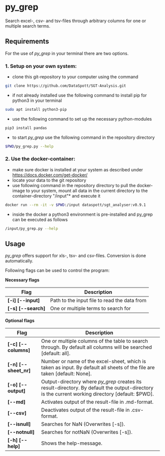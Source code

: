 # py_grep

Search excel-, csv- and tsv-files through arbitrary columns for one or multiple search terms.

## Requirements
For the use of *py_grep* in your terminal there are two options.

### 1. Setup on your own system:
* clone this git-repository to your computer using the command
```bash
git clone https://github.com/DataSpott/SGT-Analysis.git
```
* if not already installed use the following command to install pip for python3 in your terminal
```bash
sudo apt install python3-pip
```
* use the following command to set up the necessary python-modules
```bash
pip3 install pandas
```
* to start *py_grep* use the following command in the repository directory
```bash
$PWD/py_grep.py --help
```

### 2. Use the docker-container:
* make sure docker is installed at your system as described under https://docs.docker.com/get-docker/
* locate your data to the git repository
* use following command in the repository directory to pull the docker-image to your system, mount all data in the current directory to the container-directory "/input"* and execute it
```bash
docker run --rm -it -v $PWD:/input dataspott/sgt_analyser:v0.9.1
```
* inside the docker a python3 environment is pre-installed and py_grep can be executed as follows
```bash
/input/py_grep.py --help
```

## Usage
*py_grep* offers support for xls-, tsv- and csv-files. Conversion is done automatically.

Following flags can be used to control the program:

**Necessary flags**

Flag|Description
-|-
**[-i]  [--input]**|Path to the input file to read the data from
**[-s]  [--search]**|One or multiple terms to search for

**Optional flags**

Flag|Description
-|-
**[-c]  [--columns]**|One or multiple columns of the table to search through. By default all columns will be searched [default: all].
**[-n]  [--sheet_nr]**|Number or name of the excel-sheet, which is taken as input. By default all sheets of the file are taken [default: None].
**[-o]  [--output]**|Output-directory where *py_grep* creates its result-directory. By default the output-directory is the current working directory [default: $PWD].
**[--md]**|Activates output of the result-file in .md-format.
**[--csv]**|Deactivates output of the result-file in .csv-format.
**[--isnull]**|Searches for NaN (Overwrites [-s]).
**[--notnull]**|Searches for notNaN (Overwrites [-s]).
**[-h]  [--help]**|Shows the help-message.

